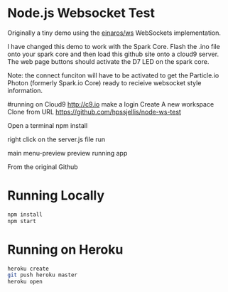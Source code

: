 # Node.js Websocket Test

Originally a tiny demo using the [einaros/ws](http://einaros.github.io/ws/) WebSockets implementation.

I have changed this demo to work with the Spark Core. Flash the .ino file onto your spark core and then load this github site onto a cloud9 server. The web page buttons should activate the D7 LED on the spark core.

Note: the connect funciton will have to be activated to get the Particle.io Photon (formerly Spark.io Core) ready to recieive websocket style information.

#running on Cloud9 http://c9.io
make a login
Create A new workspace
Clone from URL
https://github.com/hpssjellis/node-ws-test

Open a terminal
npm install

right click on the server.js file
run

main menu-preview
preview running app


From the original Github

# Running Locally

``` bash
npm install
npm start
```




# Running on Heroku

``` bash
heroku create
git push heroku master
heroku open
```
